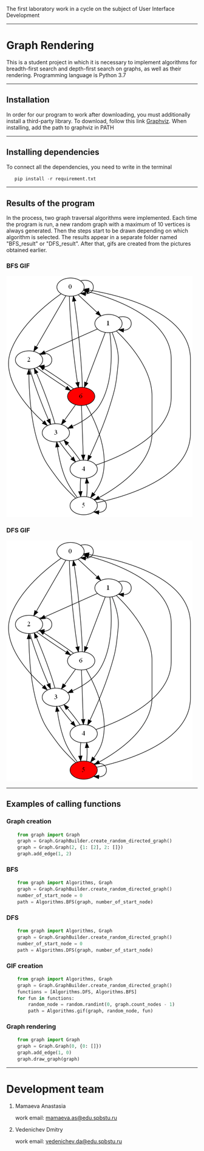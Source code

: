 The first laboratory work in a cycle on the subject of User Interface Development
***
# Graph Rendering

This is a student project in which it is necessary to implement algorithms for breadth-first search and depth-first search on graphs, as well as their rendering. Programming language is Python 3.7
***
## Installation

In order for our program to work after downloading, you must additionally install a third-party library. To download, follow this link [Graphviz](https://graphviz.org/download/). When installing, add the path to graphviz in PATH
***
## Installing dependencies

To connect all the dependencies, you need to write in the terminal
```python
   pip install -r requirement.txt
```
***
## Results of the program
In the process, two graph traversal algorithms were implemented. Each time the program is run, a new random graph with a maximum of 10 vertices is always generated. Then the steps start to be drawn depending on which algorithm is selected. The results appear in a separate folder named "BFS_result" or "DFS_result". After that, gifs are created from the pictures obtained earlier.

### BFS GIF
![GIF_BFS](https://github.com/Brightest-Sunshine/pictures-for-README-files/blob/master/pics/BFS_2.gif)

### DFS GIF
![GIF_DFS](https://github.com/Brightest-Sunshine/pictures-for-README-files/blob/master/pics/DFS_2.gif)

***
## Examples of calling functions
### Graph creation
```python
    from graph import Graph
    graph = Graph.GraphBuilder.create_random_directed_graph() 
    graph = Graph.Graph(2, {1: [2], 2: []})
    graph.add_edge(1, 2)
```

### BFS
```python
    from graph import Algorithms, Graph
    graph = Graph.GraphBuilder.create_random_directed_graph()
    number_of_start_node = 0
    path = Algorithms.BFS(graph, number_of_start_node)
```

### DFS
```python
    from graph import Algorithms, Graph
    graph = Graph.GraphBuilder.create_random_directed_graph()
    number_of_start_node = 0
    path = Algorithms.DFS(graph, number_of_start_node)
```

### GIF creation
```python
    from graph import Algorithms, Graph
    graph = Graph.GraphBuilder.create_random_directed_graph()
    functions = [Algorithms.DFS, Algorithms.BFS]
    for fun in functions:
        random_node = random.randint(0, graph.count_nodes - 1)
        path = Algorithms.gif(graph, random_node, fun)
```

### Graph rendering
```python
    from graph import Graph
    graph = Graph.Graph(0, {0: []})
    graph.add_edge(1, 0)
    graph.draw_graph(graph)
```
***

# Development team
1. Mamaeva Anastasia

     work email: mamaeva.as@edu.spbstu.ru
    
2. Vedenichev Dmitry

     work email: vedenichev.da@edu.spbstu.ru 

